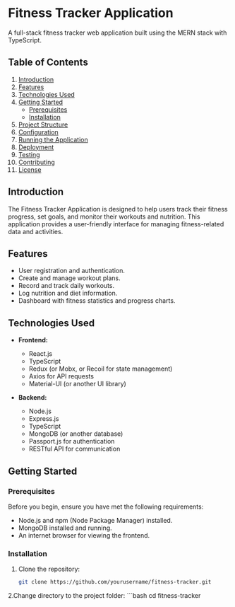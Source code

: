 # Fitness Tracker Application

A full-stack fitness tracker web application built using the MERN stack with TypeScript.

## Table of Contents

1. [Introduction](#introduction)
2. [Features](#features)
3. [Technologies Used](#technologies-used)
4. [Getting Started](#getting-started)
    - [Prerequisites](#prerequisites)
    - [Installation](#installation)
5. [Project Structure](#project-structure)
6. [Configuration](#configuration)
7. [Running the Application](#running-the-application)
8. [Deployment](#deployment)
9. [Testing](#testing)
10. [Contributing](#contributing)
11. [License](#license)

## Introduction

The Fitness Tracker Application is designed to help users track their fitness progress, set goals, and monitor their workouts and nutrition. This application provides a user-friendly interface for managing fitness-related data and activities.

## Features

- User registration and authentication.
- Create and manage workout plans.
- Record and track daily workouts.
- Log nutrition and diet information.
- Dashboard with fitness statistics and progress charts.

## Technologies Used

- **Frontend:**
  - React.js
  - TypeScript
  - Redux (or Mobx, or Recoil for state management)
  - Axios for API requests
  - Material-UI (or another UI library)

- **Backend:**
  - Node.js
  - Express.js
  - TypeScript
  - MongoDB (or another database)
  - Passport.js for authentication
  - RESTful API for communication

## Getting Started

### Prerequisites

Before you begin, ensure you have met the following requirements:

- Node.js and npm (Node Package Manager) installed.
- MongoDB installed and running.
- An internet browser for viewing the frontend.

### Installation

1. Clone the repository:

   ```bash
   git clone https://github.com/yourusername/fitness-tracker.git
2.Change directory to the project folder:
    ```bash
    cd fitness-tracker
